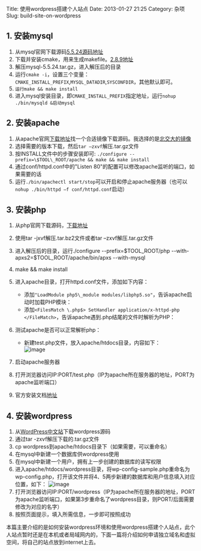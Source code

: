 Title: 使用wordpress搭建个人站点
Date: 2013-01-27 21:25
Category: 杂项
Slug: build-site-on-wordpress

## 1. 安装mysql

1. 从mysql官网下载源码[5.5.24源码地址](http://downloads.mysql.com/archives/mysql-5.5/mysql-5.5.24.tar.gz)
2. 下载并安装cmake，用来生成makefile。[2.8.9地址](http://www.kitware.com/news/home/browse/CMake?2012_08_09&CMake+2.8.9+is+Now+Available%21)
3. 解压mysql-5.5.24.tar.gz，进入解压后的目录
4. 运行`cmake -i`，设置三个变量：`CMAKE_INSTALL_PREFIX`,`MYSQL_DATADIR`,`SYSCONFDIR`，其他默认即可。
5. `运行make && make install`
6. 进入mysql安装目录，即`CMAKE_INSTALL_PREFIX`指定地址，运行`nohup ./bin/mysqld &启动mysql`


## 2. 安装apache

1. 从apache官网[下载地址](http://www.apache.org/dyn/closer.cgi)找一个合适镜像下载源码。我选择的是[北交大的镜像](http://mirror.bjtu.edu.cn/apache/httpd/)
2. 选择需要的版本下载，然后`tar –zxvf`解压.tar.gz文件
3. 按INSTALL文件中的步骤安装即可: `./configure --prefix=\$TOOL\_ROOT/apache && make && make install`
4. 通过conf/httpd.conf中的"Listen 80"的配置可以修改apache监听的端口，如果需要的话
5. 运行`./bin/apachectl start/stop`可以开启和停止apache服务器（也可以`nohup ./bin/httpd –f conf/httpd.conf`启动）

## 3. 安装php

1. 从php官网下载源码，[下载地址](http://www.php.net/downloads.php)
2. 使用tar -jxvf解压.tar.bz2文件或者tar –zxvf解压.tar.gz文件 
3. 进入解压后的目录，运行./configure --prefix=\$TOOL\_ROOT/php --with-apxs2=\$TOOL\_ROOT/apache/bin/apxs --with-mysql
4. make && make install 
5. 进入apache目录，打开httpd.conf文件，添加如下内容：
   - 添加`"LoadModule php5\_module modules/libphp5.so"`，告诉apache启动时加载PHP模块：  
   - 添加`<FilesMatch \.php$> SetHandler application/x-httpd-php </FileMatch>`，告诉apache遇到.php结尾的文件时解析为PHP：

6. 测试apache是否可以正常解析php：
   - 新建test.php文件，放入apache/htdocs目录，内容如下：  
       ![image](http://7xo7ae.com1.z0.glb.clouddn.com/build_site_with_wordpress1.png)
7.  启动apache服务器 
8.  打开浏览器访问IP:PORT/test.php（IP为apache所在服务器的地址，PORT为apache监听端口）
9.  官方安装文档[地址](http://php.net/manual/zh/install.unix.apache2.php)

## 4. 安装wordpress

1. 从[WordPress中文站](http://cn.wordpress.org/)下载wordpress源码
2. 通过tar -zxvf解压下载的.tar.gz文件
3. cp wordpress到apache/htdocs目录下（如果需要，可以重命名）
4. 在mysql中新建一个数据库供wordpress使用
5. 在mysql中新建一个用户，拥有上一步创建的数据库的读写权限
6. 进入apache/htdocs/wordpress目录，将wp-config-sample.php重命名为wp-config.php，打开该文件并将4、5两步新建的数据库和用户信息填入对应位置，如下：
    ![image](http://7xo7ae.com1.z0.glb.clouddn.com/build_site_with_wordpress2.png)
7. 打开浏览器访问IP:PORT/wordpress（IP为apache所在服务器的地址，PORT为apache监听端口，如果第3步重命名了wordpress目录，则PORT/后面需要修改为对应的名字）
8. 按照页面提示，填入所需信息，一步即可按照成功

本篇主要介绍的是如何安装wordpress环境和使用wordpress搭建个人站点，此个人站点暂时还是在本机或者局域网内的，下面一篇将介绍如何申请独立域名和虚拟空间，将自己的站点放到internet上去。

